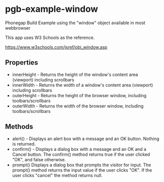 # pgb-example-window
Phonegap Build Example using the "window" object available in most webbrowser

This app uses W3 Schools as the reference.

https://www.w3schools.com/jsref/obj_window.asp

## Properties
* innerHeight - Returns the height of the window's content area (viewport) including scrollbars
* innerWidth - Returns the width of a window's content area (viewport) including scrollbars
* outerHeight - Returns the height of the browser window, including toolbars/scrollbars
* outerWidth - Returns the width of the browser window, including toolbars/scrollbars

## Methods
* alert() - Displays an alert box with a message and an OK button. Nothing is returned.
* confirm() - Displays a dialog box with a message and an OK and a Cancel button. The confirm() method returns true if the user clicked "OK", and false otherwise.
* prompt() 	Displays a dialog box that prompts the visitor for input. The prompt() method returns the input value if the user clicks "OK". If the user clicks "cancel" the method returns null.

